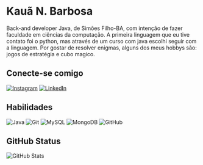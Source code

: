 # **Kauã N. Barbosa**

Back-and developer Java, de Simões Filho-BA, com intenção de fazer faculdade em ciências da computação.
A primeira linguagem que eu tive contato foi o python, mas através de um curso com java escolhi seguir com a linguagem.
Por gostar de resolver enigmas, alguns dos meus hobbys são: jogos de estratégia e cubo magico.

## **Conecte-se comigo**

[![Instagram](https://img.shields.io/badge/Instagram-002?style=for-the-badge&logo=instagram)](https://www.instagram.com/kaua_nilton_/) 
[![LinkedIn](https://img.shields.io/badge/LinkedIn-002?style=for-the-badge&logo=linkedin&logoColor=1E76A0)](https://www.linkedin.com/in/kauã-barbosa-kn/)

## **Habilidades**

![Java](https://img.shields.io/badge/java-F01.svg?style=for-the-badge&logo=openjdk&logoColor=white)
![Git](https://img.shields.io/badge/git-%23F05033.svg?style=for-the-badge&logo=git&logoColor=white)
![MySQL](https://img.shields.io/badge/mysql-4169E1.svg?style=for-the-badge&logo=mysql&logoColor=white)
![MongoDB](https://img.shields.io/badge/MongoDB-%234ea94b.svg?style=for-the-badge&logo=mongodb&logoColor=white)
![GitHub](https://img.shields.io/badge/github-%23121011.svg?style=for-the-badge&logo=github&logoColor=white)

## **GitHub Status**

![GitHub Stats](https://github-readme-stats.vercel.app/api?username=KauaNilton&theme=transparent&bg_color=001&border_color=0000CD&show_icons=true&icon_color=FF0&title_color=2986cc&text_color=FFF&hide_title=true&hide=stars)
